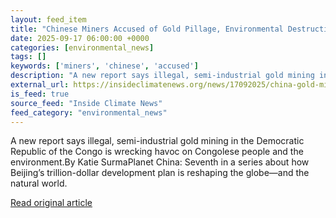 ```yaml
---
layout: feed_item
title: "Chinese Miners Accused of Gold Pillage, Environmental Destruction in DRC"
date: 2025-09-17 06:00:00 +0000
categories: [environmental_news]
tags: []
keywords: ['miners', 'chinese', 'accused']
description: "A new report says illegal, semi-industrial gold mining in the Democratic Republic of the Congo is wrecking havoc on Congolese people and the environment"
external_url: https://insideclimatenews.org/news/17092025/china-gold-mining-drc-environmental-destruction/
is_feed: true
source_feed: "Inside Climate News"
feed_category: "environmental_news"
---
```


A new report says illegal, semi-industrial gold mining in the Democratic Republic of the Congo is wrecking havoc on Congolese people and the environment.By Katie SurmaPlanet China: Seventh in a series about how Beijing’s trillion-dollar development plan is reshaping the globe—and the natural world.

[Read original article](https://insideclimatenews.org/news/17092025/china-gold-mining-drc-environmental-destruction/)

